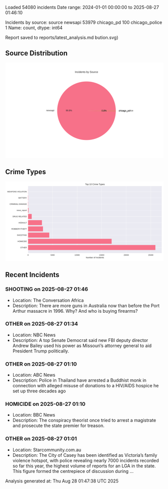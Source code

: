 
Loaded 54080 incidents
Date range: 2024-01-01 00:00:00 to 2025-08-27 01:46:10

Incidents by source:
source
newsapi           53979
chicago_pd          100
chicago_police        1
Name: count, dtype: int64

Report saved to reports/latest_analysis.md
bution.svg)

## Source Distribution
![Source Distribution](images/source_distribution.svg)

## Crime Types
![Crime Types](images/crime_types.svg)

## Recent Incidents

### SHOOTING on 2025-08-27 01:46
- Location: The Conversation Africa
- Description: There are more guns in Australia now than before the Port Arthur massacre in 1996. Why? And who is buying firearms?


### OTHER on 2025-08-27 01:34
- Location: NBC News
- Description: A top Senate Democrat said new FBI deputy director Andrew Bailey used his power as Missouri’s attorney general to aid President Trump politically.


### OTHER on 2025-08-27 01:10
- Location: ABC News
- Description: Police in Thailand have arrested a Buddhist monk in connection with alleged misuse of donations to a HIV/AIDS hospice he set up three decades ago


### HOMICIDE on 2025-08-27 01:10
- Location: BBC News
- Description: The conspiracy theorist once tried to arrest a magistrate and prosecute the state premier for treason.


### OTHER on 2025-08-27 01:01
- Location: Starcommunity.com.au
- Description: The City of Casey has been identified as Victoria’s family violence hotspot, with police revealing nearly 7000 incidents recorded so far this year, the highest volume of reports for an LGA in the state. This figure formed the centrepiece of discussion during …

Analysis generated at: Thu Aug 28 01:47:38 UTC 2025
